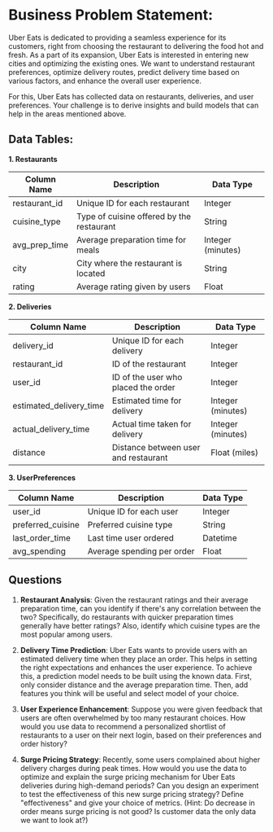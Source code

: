 # **Business Problem Statement:**

Uber Eats is dedicated to providing a seamless experience for its customers, right from choosing the restaurant to delivering the food hot and fresh. As a part of its expansion, Uber Eats is interested in entering new cities and optimizing the existing ones. We want to understand restaurant preferences, optimize delivery routes, predict delivery time based on various factors, and enhance the overall user experience.

For this, Uber Eats has collected data on restaurants, deliveries, and user preferences. Your challenge is to derive insights and build models that can help in the areas mentioned above.

## **Data Tables**:

**1. Restaurants**

| Column Name | Description | Data Type |
|-------------|-------------|-----------|
| restaurant_id | Unique ID for each restaurant | Integer |
| cuisine_type | Type of cuisine offered by the restaurant | String |
| avg_prep_time | Average preparation time for meals | Integer (minutes) |
| city | City where the restaurant is located | String |
| rating | Average rating given by users | Float |

**2. Deliveries**

| Column Name | Description | Data Type |
|-------------|-------------|-----------|
| delivery_id | Unique ID for each delivery | Integer |
| restaurant_id | ID of the restaurant | Integer |
| user_id | ID of the user who placed the order | Integer |
| estimated_delivery_time | Estimated time for delivery | Integer (minutes) |
| actual_delivery_time | Actual time taken for delivery | Integer (minutes) |
| distance | Distance between user and restaurant | Float (miles) |

**3. UserPreferences**

| Column Name | Description | Data Type |
|-------------|-------------|-----------|
| user_id | Unique ID for each user | Integer |
| preferred_cuisine | Preferred cuisine type | String |
| last_order_time | Last time user ordered | Datetime |
| avg_spending | Average spending per order | Float |

## **Questions**

1. **Restaurant Analysis**: Given the restaurant ratings and their average preparation time, can you identify if there's any correlation between the two? Specifically, do restaurants with quicker preparation times generally have better ratings? Also, identify which cuisine types are the most popular among users.
   
2. **Delivery Time Prediction**: Uber Eats wants to provide users with an estimated delivery time when they place an order. This helps in setting the right expectations and enhances the user experience. To achieve this, a prediction model needs to be built using the known data. First, only consider distance and the average preparation time. Then, add features you think will be useful and select model of your choice.
    
3. **User Experience Enhancement**: Suppose you were given feedback that users are often overwhelmed by too many restaurant choices. How would you use data to recommend a personalized shortlist of restaurants to a user on their next login, based on their preferences and order history?

4. **Surge Pricing Strategy**: Recently, some users complained about higher delivery charges during peak times. How would you use the data to optimize and explain the surge pricing mechanism for Uber Eats deliveries during high-demand periods? Can you design an experiment to test the effectiveness of this new surge pricing strategy? Define "effectiveness" and give your choice of metrics. (Hint: Do decrease in order means surge pricing is not good? Is customer data the only data we want to look at?)
